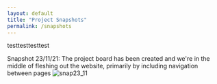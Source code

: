 ```yaml
---
layout: default
title: "Project Snapshots"
permalink: /snapshots
---
```


testtesttesttest

Snapshot 23/11/21:
The project board has been created and we're in the middle of fleshing out the website, primarily by including navigation between pages
![snap23_11](ENG1-Project/_snapshots/23_11_21.png)

